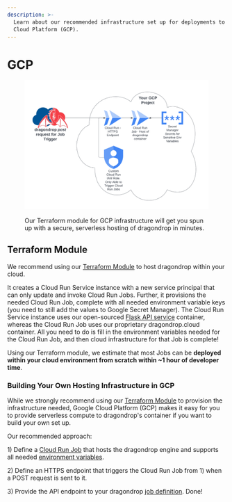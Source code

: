 ```yaml
---
description: >-
  Learn about our recommended infrastructure set up for deployments to Google
  Cloud Platform (GCP).
---
```


# GCP

<figure><img src="../../.gitbook/assets/2023-01-18 GCP Module Infrastructure.png" alt=""><figcaption><p>Our Terraform module for GCP infrastructure will get you spun up with a secure, serverless hosting of dragondrop in minutes. </p></figcaption></figure>

## Terraform Module

We recommend using our [Terraform Module](https://registry.terraform.io/modules/dragondrop-cloud/dragondrop-compute/google/latest) to host dragondrop within your cloud.

It creates a Cloud Run Service instance with a new service principal that can only update and invoke Cloud Run Jobs. Further, it provisions the needed Cloud Run Job, complete with all needed environment variable keys (you need to still add the values to Google Secret Manager). The Cloud Run Service instance uses our open-sourced [Flask API service](https://github.com/dragondrop-cloud/cloud-run-job-http-trigger) container, whereas the Cloud Run Job uses our proprietary dragondrop.cloud container. All you need to do is fill in the environment variables needed for the Cloud Run Job, and then cloud infrastructure for that Job is complete!

Using our Terraform module, we estimate that most Jobs can be **deployed within your cloud environment from scratch within \~1 hour of developer time**.

### Building Your Own Hosting Infrastructure in GCP

While we strongly recommend using our [Terraform Module](gcp.md#terraform-module) to provision the infrastructure needed, Google Cloud Platform (GCP) makes it easy for you to provide serverless compute to dragondrop's container if you want to build your own set up.&#x20;

Our recommended approach:

1\) Define a [Cloud Run Job](https://cloud.google.com/run/docs/create-jobs) that hosts the dragondrop engine and supports all needed [environment variables](../environment-variables.md).

2\) Define an HTTPS endpoint that triggers the Cloud Run Job from 1) when a POST request is sent to it.

3\) Provide the API endpoint to your dragondrop [job definition](../../getting-started/jobs/creating-a-job.md). Done!
